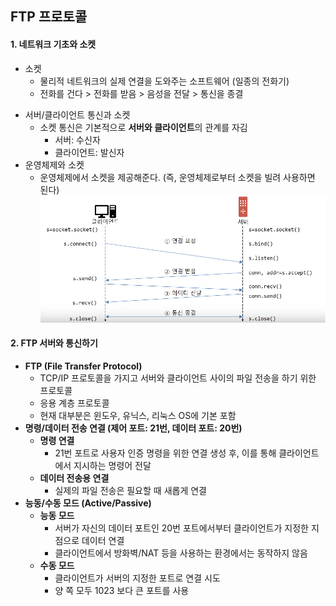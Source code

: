 ## FTP 프로토콜

#### <strong>1. 네트워크 기초와 소켓</strong>

-   소켓
    -   물리적 네트워크의 실제 연결을 도와주는 소프트웨어 (일종의 전화기)
    -   전화를 건다 > 전화를 받음 > 음성을 전달 > 통신을 종결

*   서버/클라이언트 통신과 소켓
    -   소켓 통신은 기본적으로 <strong>서버와 클라이언트</strong>의 관계를 자김
        -   서버: 수신자
        -   클라이언트: 발신자
*   운영체제와 소켓
    -   운영체제에서 소켓을 제공해준다. (즉, 운영체제로부터 소켓을 빌려 사용하면 된다)![image-20201024125607660](img\image-20201024125607660.png)



#### <strong>2. FTP 서버와 통신하기</strong>

* <strong>FTP (File Transfer Protocol)</strong>
  * TCP/IP 프로토콜을 가지고 서버와 클라이언트 사이의 파일 전송을 하기 위한 프로토콜
  * 응용 계층 프로토콜
  * 현재 대부분은 윈도우, 유닉스, 리눅스 OS에 기본 포함
* **명령/데이터 전송 연결 (제어 포트: 21번, 데이터 포트: 20번)**
  * **명령 연결**
    * 21번 포트로 사용자 인증 명령을 위한 연결 생성 후, 이를 통해 클라이언트에서 지시하는 명령어 전달
  * **데이터 전송용 연결**
    * 실제의 파일 전송은 필요할 때 새롭게 연결
* **능동/수동 모드 (Active/Passive)**
  * **능동 모드**
    * 서버가 자신의 데이터 포트인 20번 포트에서부터 클라이언트가 지정한 지점으로 데이터 연결
    * 클라이언트에서 방화벽/NAT 등을 사용하는 환경에서는 동작하지 않음
  * **수동 모드**
    * 클라이언트가 서버의 지정한 포트로 연결 시도
    * 양 쪽 모두 1023 보다 큰 포트를 사용